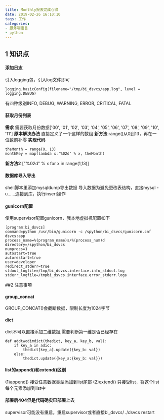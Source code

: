 ```yaml
---
title: Monthly报表完成心得
date: 2019-02-26 16:10:10
tags: 工作
categories: 
- 服务端语言
- python
---
```

## 1 知识点
#### 添加日志
引入logging包，引入log文件即可
```
logging.basicConfig(filename="/tmp/bi_dsvcs/app.log", level = logging.DEBUG)
```
有四种级别INFO, DEBUG, WARNING, ERROR, CRITICAL, FATAL
#### 获取月份列表
**需求**
需要获取月份数据['00', '01', '02', '03', '04', '05', '06', '07', '08', '09', '10', '11']
**原本解决办法**
直接定义了一个这样的数组
**新方法**
range()从0到13，再在一位数前补零
**实现代码**
```
theMonth = range(0, 13)
monthKey = map(lambda x:'%02d' % x, theMonth)
```
**新方法2**
["%02d" % x for x in range(1,13)]
#### 数据库导入导出
shell脚本里添加mysqldump导出数据
导入数据为避免更改表结构，直接mysql -u……连接到库，执行insert操作
#### gunicorn配置
使用supervisor配置gunicorn，我本地虚拟机配置如下
```
[program:bi_dsvcs]
command=python /usr/bin/gunicorn -c /spython/bi_dsvcs/gunicorn.cnf dsvcs:app
process_name=%(program_name)s/%(process_num)d
directory=/spython/bi_dsvcs
numprocs=1
autostart=true
autorestart=true
user=developer
redirect_stderr=true
stdout_logfile=/tmp/bi_dsvcs.interface.info_stdout.log
stderr_logfile=/tmpbi_dsvcs.interface.error_stderr.loga
```
##2 注意事项
#### group_concat
GROUP_CONCAT()会截断数据，限制长度为1024字节
#### dict
dict不可以直接添加二维数据,需要判断第一维是否已经存在
```
def addtwodimdict(thedict, key_a, key_b, val): 
    if key_a in adic:
        thedict[key_a].update({key_b: val})
    else:
        thedict.update({key_a:{key_b: val}})
```
#### list的append()和extend()区别
(1)append()
接受任意数据类型添加到list尾部
(2)extend()
只接受list，将这个list每个元素添加到list中
#### 部署后404但是代码确实已部署上去
supervisor可能没有重启，重启supervisor或者直接bi_dsvcs/ ./dsvcs restart 
